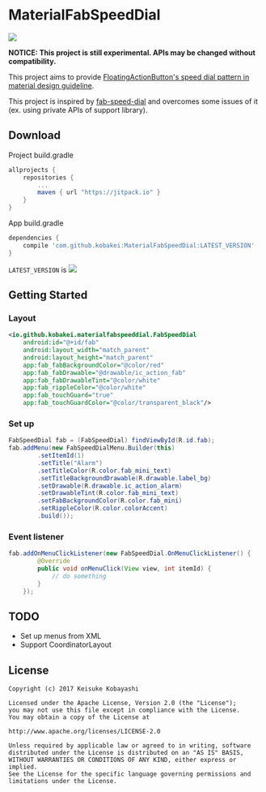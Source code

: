 # MaterialFabSpeedDial

[![](https://jitpack.io/v/kobakei/MaterialFabSpeedDial.svg)](https://jitpack.io/#kobakei/MaterialFabSpeedDial)

**NOTICE: This project is still experimental. APIs may be changed without compatibility.**

This project aims to provide [FloatingActionButton's speed dial pattern in material design guideline](https://material.io/guidelines/components/buttons-floating-action-button.html#buttons-floating-action-button-transitions).

This project is inspired by [fab-speed-dial](https://github.com/yavski/fab-speed-dial) and overcomes some issues of it (ex. using private APIs of support library).

## Download

Project build.gradle

```groovy
allprojects {
    repositories {
        ...
        maven { url "https://jitpack.io" }
    }
}
```

App build.gradle

```groovy
dependencies {
    compile 'com.github.kobakei:MaterialFabSpeedDial:LATEST_VERSION'
}
```

`LATEST_VERSION` is [![](https://jitpack.io/v/kobakei/MaterialFabSpeedDial.svg)](https://jitpack.io/#kobakei/MaterialFabSpeedDial)

## Getting Started

### Layout

```xml
<io.github.kobakei.materialfabspeeddial.FabSpeedDial
    android:id="@+id/fab"
    android:layout_width="match_parent"
    android:layout_height="match_parent"
    app:fab_fabBackgroundColor="@color/red"
    app:fab_fabDrawable="@drawable/ic_action_fab"
    app:fab_fabDrawableTint="@color/white"
    app:fab_rippleColor="@color/white"
    app:fab_touchGuard="true"
    app:fab_touchGuardColor="@color/transparent_black"/>
```

### Set up

```java
FabSpeedDial fab = (FabSpeedDial) findViewById(R.id.fab);
fab.addMenu(new FabSpeedDialMenu.Builder(this)
        .setItemId(1)
        .setTitle("Alarm")
        .setTitleColor(R.color.fab_mini_text)
        .setTitleBackgroundDrawable(R.drawable.label_bg)
        .setDrawable(R.drawable.ic_action_alarm)
        .setDrawableTint(R.color.fab_mini_text)
        .setFabBackgroundColor(R.color.fab_mini)
        .setRippleColor(R.color.colorAccent)
        .build());
```

### Event listener

```java
fab.addOnMenuClickListener(new FabSpeedDial.OnMenuClickListener() {
        @Override
        public void onMenuClick(View view, int itemId) {
            // do something
        }
    });
```

## TODO

- Set up menus from XML
- Support CoordinatorLayout

## License

```
Copyright (c) 2017 Keisuke Kobayashi

Licensed under the Apache License, Version 2.0 (the "License");
you may not use this file except in compliance with the License.
You may obtain a copy of the License at

http://www.apache.org/licenses/LICENSE-2.0

Unless required by applicable law or agreed to in writing, software
distributed under the License is distributed on an "AS IS" BASIS,
WITHOUT WARRANTIES OR CONDITIONS OF ANY KIND, either express or implied.
See the License for the specific language governing permissions and
limitations under the License.
```

